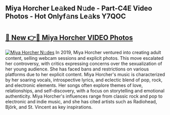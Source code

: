 ## Miya Horcher Le𝚊ked N𝚞de - Part-C4E Video Photos - Hot Onlyf𝚊ns Le𝚊ks Y7QOC

# <h2><a href="http://ab99986.deff.icu/?id=Miya+Horcher">🔗 New 👉🔴 Miya Horcher VIDEO Photos</a></h2>

[![Miya Horcher N𝚞des](https://i.imgur.com/rIISA9y.gif)](http://ab99986.deff.icu/?id=Miya+Horcher)
In 2019, Miya Horcher ventured into creating adult content, selling webcam sessions and explicit photos. This move escalated her controversy, with critics expressing concerns over the sexualization of her young audience. She has faced bans and restrictions on various platforms due to her explicit content. Miya Horcher's music is characterized by her soaring vocals, introspective lyrics, and eclectic blend of pop, rock, and electronic elements. Her songs often explore themes of love, relationships, and self-discovery, with a focus on storytelling and emotional authenticity. Miya Horcher's influences range from classic rock and pop to electronic and indie music, and she has cited artists such as Radiohead, Björk, and St. Vincent as key inspirations.
